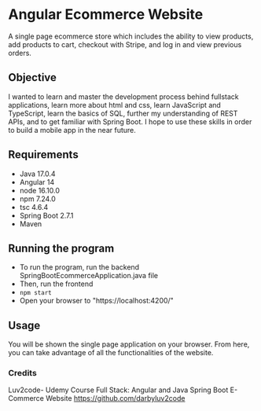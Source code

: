 # Angular Ecommerce Website
A single page ecommerce store which includes the ability to view products, add products to cart, checkout with Stripe, and log in and view previous orders.

## Objective
I wanted to learn and master the development process behind fullstack applications, learn more about html and css, learn JavaScript and TypeScript, learn the basics of SQL, further my understanding of REST APIs, and to get familiar with Spring Boot. I hope to use these skills in order to build a mobile app in the near future.

## Requirements
* Java 17.0.4
* Angular 14
* node 16.10.0
* npm 7.24.0
* tsc 4.6.4
* Spring Boot 2.7.1
* Maven

## Running the program
* To run the program, run the backend SpringBootEcommerceApplication.java file
* Then, run the frontend
* `npm start`
* Open your browser to "https://localhost:4200/"

## Usage
You will be shown the single page application on your browser. From here, you can take advantage of all the functionalities of the website.

### Credits
Luv2code- Udemy Course Full Stack: Angular and Java Spring Boot E-Commerce Website
https://github.com/darbyluv2code